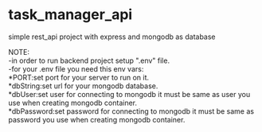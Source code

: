 # task_manager_api

simple rest_api project with express and mongodb as database

NOTE:<br>
-in order to run backend project setup ".env" file.<br>
-for your .env file you need this env vars: <br>
*PORT:set port for your server to run on it. <br>
*dbString:set url for your mongodb database. <br>
*dbUser:set user for connecting to mongodb it must be same as user you use when creating mongodb container.<br>
*dbPassword:set password for connecting to mongodb it must be same as password you use when creating mongodb container.<br>
